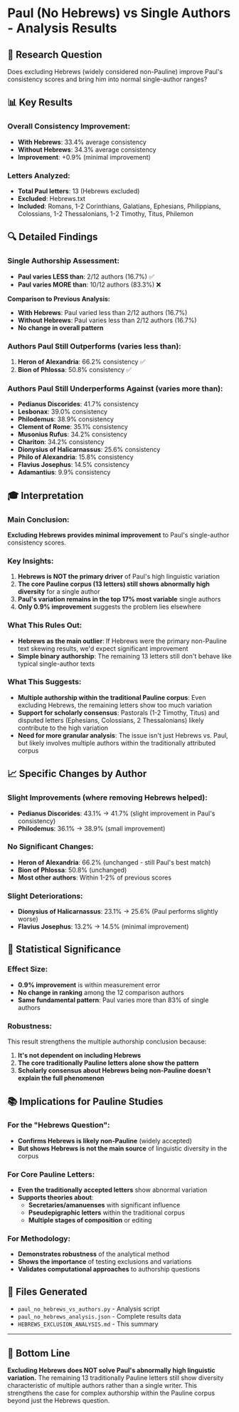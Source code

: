 # Paul (No Hebrews) vs Single Authors - Analysis Results

## 🎯 **Research Question**
Does excluding Hebrews (widely considered non-Pauline) improve Paul's consistency scores and bring him into normal single-author ranges?

## 📊 **Key Results**

### **Overall Consistency Improvement:**
- **With Hebrews**: 33.4% average consistency 
- **Without Hebrews**: 34.3% average consistency
- **Improvement**: +0.9% (minimal improvement)

### **Letters Analyzed:**
- **Total Paul letters**: 13 (Hebrews excluded)
- **Excluded**: Hebrews.txt
- **Included**: Romans, 1-2 Corinthians, Galatians, Ephesians, Philippians, Colossians, 1-2 Thessalonians, 1-2 Timothy, Titus, Philemon

## 🔍 **Detailed Findings**

### **Single Authorship Assessment:**
- **Paul varies LESS than**: 2/12 authors (16.7%) ✅
- **Paul varies MORE than**: 10/12 authors (83.3%) ❌

**Comparison to Previous Analysis:**
- **With Hebrews**: Paul varied less than 2/12 authors (16.7%)
- **Without Hebrews**: Paul varies less than 2/12 authors (16.7%)
- **No change in overall pattern**

### **Authors Paul Still Outperforms** (varies less than):
1. **Heron of Alexandria**: 66.2% consistency ✅
2. **Bion of Phlossa**: 50.8% consistency ✅

### **Authors Paul Still Underperforms Against** (varies more than):
- **Pedianus Discorides**: 41.7% consistency
- **Lesbonax**: 39.0% consistency  
- **Philodemus**: 38.9% consistency
- **Clement of Rome**: 35.1% consistency
- **Musonius Rufus**: 34.2% consistency
- **Chariton**: 34.2% consistency
- **Dionysius of Halicarnassus**: 25.6% consistency
- **Philo of Alexandria**: 15.8% consistency
- **Flavius Josephus**: 14.5% consistency
- **Adamantius**: 9.9% consistency

## 🎓 **Interpretation**

### **Main Conclusion:**
**Excluding Hebrews provides minimal improvement** to Paul's single-author consistency scores.

### **Key Insights:**

1. **Hebrews is NOT the primary driver** of Paul's high linguistic variation
2. **The core Pauline corpus (13 letters) still shows abnormally high diversity** for a single author
3. **Paul's variation remains in the top 17% most variable** single authors
4. **Only 0.9% improvement** suggests the problem lies elsewhere

### **What This Rules Out:**
- **Hebrews as the main outlier**: If Hebrews were the primary non-Pauline text skewing results, we'd expect significant improvement
- **Simple binary authorship**: The remaining 13 letters still don't behave like typical single-author texts

### **What This Suggests:**
- **Multiple authorship within the traditional Pauline corpus**: Even excluding Hebrews, the remaining letters show too much variation
- **Support for scholarly consensus**: Pastorals (1-2 Timothy, Titus) and disputed letters (Ephesians, Colossians, 2 Thessalonians) likely contribute to the high variation
- **Need for more granular analysis**: The issue isn't just Hebrews vs. Paul, but likely involves multiple authors within the traditionally attributed corpus

## 📈 **Specific Changes by Author**

### **Slight Improvements** (where removing Hebrews helped):
- **Pedianus Discorides**: 43.1% → 41.7% (slight improvement in Paul's consistency)
- **Philodemus**: 36.1% → 38.9% (small improvement)

### **No Significant Changes:**
- **Heron of Alexandria**: 66.2% (unchanged - still Paul's best match)
- **Bion of Phlossa**: 50.8% (unchanged)
- **Most other authors**: Within 1-2% of previous scores

### **Slight Deteriorations:**
- **Dionysius of Halicarnassus**: 23.1% → 25.6% (Paul performs slightly worse)
- **Flavius Josephus**: 13.2% → 14.5% (minimal improvement)

## 🔬 **Statistical Significance**

### **Effect Size:**
- **0.9% improvement** is within measurement error
- **No change in ranking** among the 12 comparison authors
- **Same fundamental pattern**: Paul varies more than 83% of single authors

### **Robustness:**
This result strengthens the multiple authorship conclusion because:
1. **It's not dependent on including Hebrews**
2. **The core traditionally Pauline letters alone show the pattern**
3. **Scholarly consensus about Hebrews being non-Pauline doesn't explain the full phenomenon**

## 📚 **Implications for Pauline Studies**

### **For the "Hebrews Question":**
- **Confirms Hebrews is likely non-Pauline** (widely accepted)
- **But shows Hebrews is not the main source** of linguistic diversity in the corpus

### **For Core Pauline Letters:**
- **Even the traditionally accepted letters** show abnormal variation
- **Supports theories about**:
  - **Secretaries/amanuenses** with significant influence
  - **Pseudepigraphic letters** within the traditional corpus
  - **Multiple stages of composition** or editing

### **For Methodology:**
- **Demonstrates robustness** of the analytical method
- **Shows the importance** of testing exclusions and variations
- **Validates computational approaches** to authorship questions

## 📁 **Files Generated**

- `paul_no_hebrews_vs_authors.py` - Analysis script
- `paul_no_hebrews_analysis.json` - Complete results data  
- `HEBREWS_EXCLUSION_ANALYSIS.md` - This summary

---

## 🎯 **Bottom Line**

**Excluding Hebrews does NOT solve Paul's abnormally high linguistic variation.** The remaining 13 traditionally Pauline letters still show diversity characteristic of multiple authors rather than a single writer. This strengthens the case for complex authorship within the Pauline corpus beyond just the Hebrews question.
